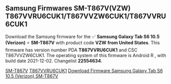 <h2>Samsung Firmwares SM-T867V(VZW) T867VVRU6CUK1/T867VVZW6CUK1/T867VVRU6CUK1</h2>
Download the Samsung firmware for the ✅ <strong>Samsung Galaxy Tab S6 10.5 (Verizon) </strong> ⭐ <strong>SM-T867V</strong> with product code <strong>VZW</strong> <strong> from United States</strong>. This firmware has version number PDA <strong>T867VVRU6CUK1</strong> and CSC T867VVZW6CUK1. The operating system of this firmware is Android R , with build date 2021-12-02. Changelist <strong>22554634</strong>.


[SM-T867V](https://samfirm.shop/samsung/model/SM-T867V)
[T867VVRU6CUK1](https://samfirm.shop/samsung/pda/T867VVRU6CUK1)
[Download Firmware Samsung Galaxy Tab S6 10.5 (Verizon) SM-T867V](https://samfirm.shop/samsung/firmware/479629)
